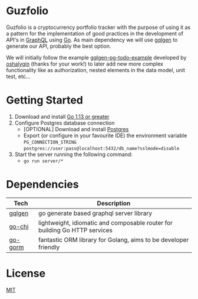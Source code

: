 # Guzfolio

Guzfolio is a cryptocurrency portfolio tracker with the purpose of using it as a pattern for the implementation of good 
practices in the development of API's in [GraphQL](https://graphql.org) using [Go](https://golang.org). 
As main dependency we will use [gqlgen](https://gqlgen.com) to generate our API, probably the best option.

We will initially follow the example [gqlgen-pg-todo-example](https://github.com/oshalygin/gqlgen-pg-todo-example) 
developed by [oshalygin](https://github.com/oshalygin) (thanks for your work!) to later add new more complex 
functionality like as authorization, nested elements in the data model, unit test, etc...  

# Getting Started
1. Download and install [Go 1.13 or greater](https://golang.org/doc/install)
2. Configure Postgres database connection
    - [OPTIONAL] Download and install [Postgres](https://www.postgresqltutorial.com/install-postgresql/)
    - Export (or configure in your favourite IDE) the environment variable `PG_CONNECTION_STRING`  
    `postgres://user:pass@localhost:5432/db_name?sslmode=disable`
3. Start the server running the following command:
    - `go run server/*`


# Dependencies

| **Tech**                                      | **Description**                                                            |
| --------------------------------------------- | -------------------------------------------------------------------------- |
| [gqlgen](https://github.com/99designs/gqlgen) | go generate based graphql server library                                   |
| [go-chi](https://github.com/go-chi/chi)       | lightweight, idiomatic and composable router for building Go HTTP services |
| [go-gorm](https://github.com/go-gorm/gorm)    | fantastic ORM library for Golang, aims to be developer friendly            |

# License

[MIT](LICENSE)


